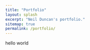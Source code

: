 ```yaml
---
title: "Portfolio"
layout: splash
excerpt: "Neil Duncan's portfolio."
sitemap: true
permalink: /portfolio/
---
```


hello world
